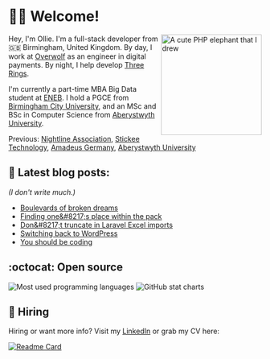 # 👋🏻 Welcome!

<img align="right" alt="A cute PHP elephant that I drew" height="200" src="https://github.com/oliverearl/oliverearl/assets/14837181/ead3f393-4a1b-4357-9b3a-452bad98b760" />

Hey, I'm Ollie. I'm a full-stack developer from 🇬🇧 Birmingham, United Kingdom. By day, I work at [Overwolf](https://www.overwolf.com/) as an engineer in digital payments. By night, I help develop [Three Rings](https://github.com/ThreeRingsCIC).

I'm currently a part-time MBA Big Data student at [ENEB](https://eneb.com/). I hold a PGCE from [Birmingham City University](https://www.bcu.ac.uk), and an MSc and BSc in Computer Science from [Aberystwyth University](https://www.aber.ac.uk).

Previous: [Nightline Association](https://www.nightline.ac.uk), [Stickee Technology](https://www.stickee.co.uk), [Amadeus Germany](https://www.amadeus.com/de), [Aberystwyth University](https://www.aber.ac.uk)

## 📖 Latest blog posts:

_(I don't write much.)_

<!--START_SECTION:feed-->
* [Boulevards of broken dreams](https:&#x2F;&#x2F;oliverearl.co.uk&#x2F;2025&#x2F;04&#x2F;boulevards-of-broken-dreams&#x2F;)
* [Finding one&amp;#8217;s place within the pack](https:&#x2F;&#x2F;oliverearl.co.uk&#x2F;2025&#x2F;03&#x2F;finding-ones-place-within-the-pack&#x2F;)
* [Don&amp;#8217;t truncate in Laravel Excel imports](https:&#x2F;&#x2F;oliverearl.co.uk&#x2F;2024&#x2F;08&#x2F;dont-truncate-in-laravel-excel-imports&#x2F;)
* [Switching back to WordPress](https:&#x2F;&#x2F;oliverearl.co.uk&#x2F;2024&#x2F;08&#x2F;switching-back-to-wordpress&#x2F;)
* [You should be coding](https:&#x2F;&#x2F;oliverearl.co.uk&#x2F;2023&#x2F;07&#x2F;you-should-be-coding&#x2F;)
<!--END_SECTION:feed-->

## :octocat: Open source

<div>
  <img src="https://github-readme-stats.vercel.app/api/top-langs/?username=oliverearl&hide=tex&title_color=ffffff&text_color=c9cacc&icon_color=2bbc8a&bg_color=1d1f21&langs_count=3" alt="Most used programming languages" />
  <img src="https://github-readme-stats.vercel.app/api?username=oliverearl&show_icons=true&line_height=27&count_private=true&title_color=ffffff&text_color=c9cacc&icon_color=2bbc8a&bg_color=1d1f21" alt="GitHub stat charts" />
</div>


## 📝 Hiring

Hiring or want more info? Visit my [LinkedIn](https://www.linkedin.com) or grab my CV here:

[![Readme Card](https://github-readme-stats.vercel.app/api/pin/?username=oliverearl&repo=resume-2023)](https://github.com/oliverearl/resume-2023)
